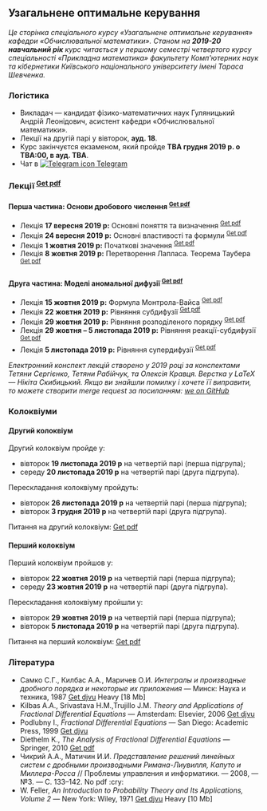<h2 class="text-primary">Узагальнене оптимальне керування</h2>

<i class="text-muted">Це сторінка спеціального курсу &laquo;Узагальнене оптимальне керування&raquo; кафедри &laquo;Обчислювальної математики&raquo;. Станом на <b>2019-20 навчальний рік</b> курс читається у першому семестрі четвертого курсу спеціальності &laquo;Прикладна математика&raquo; факультету Комп'ютерних наук та кібернетики Київського національного університету імені Тараса Шевченка.</i>

<div class="mt-2 mb-2 pl-3 pr-3 pb-2 pt-2 border border-primary rounded bg-white">
    <h3 class="text-primary">Логістика</h3>
    <ul>
        <li>
            Викладач &mdash; кандидат фізико-математичних наук Гуляницький Андрій Леонідович, асистент кафедри &laquo;Обчислювальної математики&raquo;.
        </li>
        <li>
            Лекції на другій парі у вівторок, <b>ауд. 18</b>.
        </li>
        <li>
            Курс закінчуєтся екзаменом, який пройде <b class="text-danger">TBA&nbsp;грудня 2019&nbsp;р. о TBA:00, в ауд. TBA</b>.
        </li>
        <li>
            Чат в <a class="badge badge-primary" href="https://t.me/joinchat/FysbWhbQTRFtsnEFSuZKZA"><img src="/c4s1/assets/t.me" alt="Telegram icon"> Telegram</a>
        </li>
    </ul>
</div>

<div class="mt-2 mb-2 pl-3 pr-3 pb-2 pt-2 border border-primary rounded bg-white">
    <h3 class="text-primary">Лекції <sup><a class="badge badge-primary" href="lectures/all.pdf">Get pdf</a></sup> </h3>
    <h4 class="text-primary">Перша частина: Основи дробового числення <sup><a class="badge badge-primary" href="lectures/ch-1.pdf">Get pdf</a></sup> </h4>
    <ul>
        <li>
            Лекція <b>17&nbsp;вересня 2019&nbsp;р:</b> Основні поняття та визначення <sup><a class="badge badge-success" href="lectures/pdf/01.pdf">Get pdf</a></sup>
        </li>
        <li>
            Лекція <b>24&nbsp;вересня 2019&nbsp;р:</b> Основні властивостi та формули <sup><a class="badge badge-success" href="lectures/pdf/02.pdf">Get pdf</a></sup>
        </li>
        <li>
            Лекція <b>1&nbsp;жовтня 2019&nbsp;р:</b> Початковi значення <sup><a class="badge badge-success" href="lectures/pdf/03.pdf">Get pdf</a></sup>
        </li>
        <li>
            Лекція <b>8&nbsp;жовтня 2019&nbsp;р:</b> Перетворення Лапласа. Теорема Таубера <sup><a class="badge badge-success" href="lectures/pdf/04.pdf">Get pdf</a></sup>
        </li>
    </ul>
    <h4 class="text-primary">Друга частина: Моделi аномальної дифузiї <sup><a class="badge badge-primary" href="lectures/ch-2.pdf">Get pdf</a></sup> </h4>
    <ul>
        <li>
            Лекція <b>15&nbsp;жовтня 2019&nbsp;р:</b> Формула Монтрола-Вайса <sup><a class="badge badge-success" href="lectures/pdf/05.pdf">Get pdf</a></sup>
        </li>
        <li>
            Лекція <b>22&nbsp;жовтня 2019&nbsp;р:</b> Рiвняння субдифузiї <sup><a class="badge badge-success" href="lectures/pdf/06.pdf">Get pdf</a></sup>
        </li>
        <li>
            Лекція <b>29&nbsp;жовтня 2019&nbsp;р:</b> Рівняння розподіленого порядку <sup><a class="badge badge-success" href="lectures/pdf/07.pdf">Get pdf</a></sup>
        </li>
        <li>
            Лекція <b>29&nbsp;жовтня &ndash; 5&nbsp;листопада 2019&nbsp;р:</b> Рівняння реакції-субдифузії <sup><a class="badge badge-success" href="lectures/pdf/08.pdf">Get pdf</a></sup>
        </li>
        <li>
            Лекція <b>5&nbsp;листопада 2019&nbsp;р:</b> Рівняння супердифузії <sup><a class="badge badge-success" href="lectures/pdf/09.pdf">Get pdf</a></sup>
        </li>
    </ul>
    <!-- <h4 class="text-primary">Третя частина:  <sup><a class="badge badge-warning" href="lectures/ch-3.pdf">Coming soon</a></sup> </h4>
    <ul>
        <li>
            Лекція <b>12&nbsp;листопада 2019&nbsp;р:</b> TBA <sup><a class="badge badge-success" href="lectures/pdf/10.pdf">Coming soon</a></sup>
        </li>
        <li>
            Лекція <b>19&nbsp;листопада 2019&nbsp;р:</b> TBA <sup><a class="badge badge-warning" href="lectures/pdf/11.pdf">Coming soon</a></sup>
        </li>
        <li>
            Лекція <b>26&nbsp;листопада 2019&nbsp;р:</b> TBA <sup><a class="badge badge-warning" href="lectures/pdf/12.pdf">Coming soon</a></sup>
        </li>
        <li>
            Лекція <b>3&nbsp;грудня 2019&nbsp;р:</b> TBA <sup><a class="badge badge-warning" href="lectures/pdf/13.pdf">Coming soon</a></sup>
        </li>
    </ul> -->
    <p>
        <i class="text-muted">
        Електронний конспект лекцій створено у 2019 році за конспектами Тетяни Сергієнко, Тетяни Рабійчук, та Олексія Кравця. Верстка у LaTeX &mdash; Нікіта Скибицький. Якщо ви знайшли помилку і хочете її виправити, то можете створити merge request за посиланням: <a class="badge badge-info" href="https://github.com/Sky-Nik/c4s1/tree/master/gen-opt-control">we on GitHub</a>
        </i>
    </p>
</div>

<div class="mt-2 mb-2 pl-3 pr-3 pb-2 pt-2 border border-primary rounded bg-white">
    <h3 class="text-danger">Колоквіуми</h3>
    <h4 class="text-danger">Другий колоквіум</h4>
    <p>
        Другий колоквіум пройде у:
        <ul>
            <li>вівторок <b class="text-danger">19&nbsp;листопада 2019&nbsp;р</b> на четвертій парі (перша підгрупа);</li>
            <li>середу <b class="text-danger">20&nbsp;листопада 2019&nbsp;р</b> на четвертій парі (друга підгрупа).</li>
        </ul>
    </p>
    <p>
        Перескладання колоквіуму пройдуть:
        <ul>
            <li>вівторок <b>26&nbsp;листопада 2019&nbsp;р</b> на четвертій парі (перша підгрупа);</li>
            <li>вівторок <b>3&nbsp;грудня 2019&nbsp;р</b> на четвертій парі (друга підгрупа).</li>
        </ul>
    </p>
    <p>
        Питання на другий колоквіум: <a class="badge badge-success" href="colloquiums/2.pdf">Get pdf</a>
    </p>
    <h4 class="text-primary">Перший колоквіум</h4>
    <p>
        Перший колоквіум пройшов у:
        <ul>
            <li>вівторок <b>22&nbsp;жовтня 2019&nbsp;р</b> на четвертій парі (перша підгрупа);</li>
            <li>середу <b>23&nbsp;жовтня 2019&nbsp;р</b> на четвертій парі (друга підгрупа).</li>
        </ul>
    </p>
    <p>
        Перескладання колоквіуму пройшли у:
        <ul>
            <li>вівторок <b>29&nbsp;жовтня 2019&nbsp;р</b> на четвертій парі (перша підгрупа);</li>
            <li>вівторок <b>5&nbsp;листопада 2019&nbsp;р</b> на четвертій парі (друга підгрупа).</li>
        </ul>
    </p>
    <p>
        Питання на перший колоквіум: <a class="badge badge-success" href="colloquiums/1.pdf">Get pdf</a>
    </p>
</div>

<div class="mt-2 mb-2 pl-3 pr-3 pb-2 pt-2 border border-primary rounded bg-white">
    <h3 class="text-primary">Література</h3>
    <ul>
        <li>
            Самко&nbsp;С.Г., Килбас&nbsp;А.А., Маричев&nbsp;О.И. <i>Интегралы и производные дробного порядка и некоторые их приложения</i> &mdash; Минск: Наука и техника, 1987 <a class="badge badge-success" href="books/Самко,%20Килбас,%20Маричев%20-%20Интегралы%20и%20производные%20дробного%20порядка.djvu">Get djvu</a> <span class="badge badge-danger">Heavy [18&nbsp;Mb]</span>
        </li>
        <li>
            Kilbas&nbsp;A.A., Srivastava&nbsp;H.M.,Trujillo&nbsp;J.M. <i>Theory and Applications of Fractional Differential Equations</i> &mdash; Amsterdam: Elsevier, 2006 <a class="badge badge-success" href="books/Kilbas,%20Srivastava,%20Trujillo%20-%20Theory%20and%20Applications%20of%20Fractional%20Differential%20Equations.djvu">Get djvu</a>
        </li>
        <li>
            Podlubny&nbsp;I., <i>Fractional Differential Equations</i> &mdash; San Diego: Academic Press, 1999 <a class="badge badge-success" href="books/Podlubny%20-%20Fractional%20Differential%20Equations.djvu">Get djvu</a>
        </li>
        <li>
            Diethelm&nbsp;K., <i>The Analysis of Fractional Differential Equations</i> &mdash; Springer, 2010 <a class="badge badge-success" href="books/Diethelm%20-%20The%20Analysis%20of%20Fractional%20Differential%20Equations.pdf">Get pdf</a>
        </li>
        <li>
            Чикрий&nbsp;А.А., Матичин&nbsp;И.И. <i>Представление решений линейных систем с дробными производными Римана-Лиувилля, Капуто и Миллера-Росса</i> // Проблемы управления и информатики. &mdash; 2008, &mdash; №3. &mdash; С.&nbsp;133&ndash;142. <span class="badge badge-warning">No pdf :cry:</span>
        </li>
        <li>
            W.&nbsp;Feller, <i>An Introduction to Probability Theory and Its Applications, Volume&nbsp;2</i> &mdash; New York: Wiley, 1971 <a class="badge badge-success" href="books/Feller%20-%20An%20Introduction%20to%20Probability%20Theory%20and%20Its%20Applications,%20Volume%202.djvu">Get djvu</a> <span class="badge badge-danger">Heavy [10&nbsp;Mb]</span>
        </li>
    </ul>
</div>
